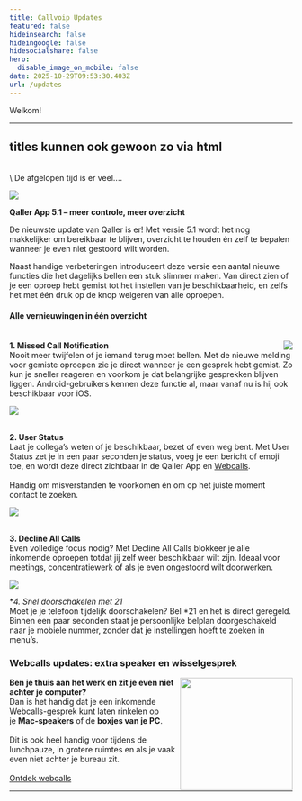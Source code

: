 ```yaml
---
title: Callvoip Updates
featured: false
hideinsearch: false
hideingoogle: false
hidesocialshare: false
hero:
  disable_image_on_mobile: false
date: 2025-10-29T09:53:30.403Z
url: /updates
---
```

Welkom!

<hr>
<h2> titles kunnen ook gewoon zo via html </h2><br>\
De afgelopen tijd is er veel....

![](https://img.mailinblue.com/2631533/images/content_library/original/689b2d2cb5c0be9c851168d2.png)

**Qaller App 5.1 – meer controle, meer overzicht**

De nieuwste update van Qaller is er! Met versie 5.1 wordt het nog makkelijker om bereikbaar te blijven, overzicht te houden én zelf te bepalen wanneer je even niet gestoord wilt worden.

Naast handige verbeteringen introduceert deze versie een aantal nieuwe functies die het dagelijks bellen een stuk slimmer maken. Van direct zien of je een oproep hebt gemist tot het instellen van je beschikbaarheid, en zelfs het met één druk op de knop weigeren van alle oproepen.

#### **Alle vernieuwingen in één overzicht**

\
<img src="https://img.mailinblue.com/2631533/images/content_library/original/689b1ce0233ad6bcdef71a6d.png" style="float:right">**1. Missed Call Notification**\
Nooit meer twijfelen of je iemand terug moet bellen. Met de nieuwe melding voor gemiste oproepen zie je direct wanneer je een gesprek hebt gemist. Zo kun je sneller reageren en voorkom je dat belangrijke gesprekken blijven liggen. Android-gebruikers kennen deze functie al, maar vanaf nu is hij ook beschikbaar voor iOS.

![](https://img.mailinblue.com/2631533/images/content_library/original/689b2b2cead62cd1502e3783.png)

\
**2. User Status**\
Laat je collega’s weten of je beschikbaar, bezet of even weg bent. Met User Status zet je in een paar seconden je status, voeg je een bericht of emoji toe, en wordt deze direct zichtbaar in de Qaller App en [Webcalls](https://www.callvoip.nl/telefonie/bellenmetpc/).\
\
Handig om misverstanden te voorkomen én om op het juiste moment contact te zoeken.

![](https://img.mailinblue.com/2631533/images/content_library/original/689b2bc2ead62cd1502e37a7.png)

\
**3. Decline All Calls**\
Even volledige focus nodig? Met Decline All Calls blokkeer je alle inkomende oproepen totdat jij zelf weer beschikbaar wilt zijn. Ideaal voor meetings, concentratiewerk of als je even ongestoord wilt doorwerken.

![](https://img.mailinblue.com/2631533/images/content_library/original/689b1f87233ad6bcdef71b01.png)

**4. Snel doorschakelen met *21**\
Moet je je telefoon tijdelijk doorschakelen? Bel *21 en het is direct geregeld. Binnen een paar seconden staat je persoonlijke belplan doorgeschakeld naar je mobiele nummer, zonder dat je instellingen hoeft te zoeken in menu’s.

### **Webcalls updates: extra speaker en wisselgesprek**

<img src="https://img.mailinblue.com/2631533/images/content_library/original/66d6f8be150e2217e33e7b91.png" width="200px" style="float:right; padding-left:5px;">**Ben je thuis aan het werk en zit je even niet achter je computer?** \
Dan is het handig dat je een inkomende Webcalls-gesprek kunt laten rinkelen op je **Mac-speakers** of de **boxjes van je PC**. \
\
Dit is ook heel handig voor tijdens de lunchpauze, in grotere ruimtes en als je vaak even niet achter je bureau zit. \
\
<a href="/webcalls" class="button">Ontdek webcalls</a>

<hr>
